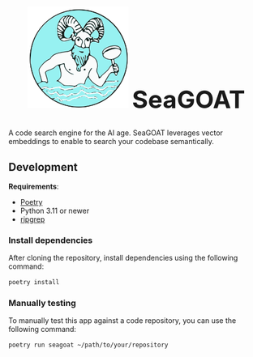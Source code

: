 <!-- markdownlint-disable MD033 -->

<h1>
  <p align="center">
    <img src="branding/logo-small.png" alt="Logo" width="200"/>
    <font size="8"><b>SeaGOAT</b></font>
  </p>
</h1>

A code search engine for the AI age. SeaGOAT leverages vector embeddings to
enable to search your codebase semantically.

## Development

**Requirements**:

* [Poetry](https://python-poetry.org/)
* Python 3.11 or newer
* [ripgrep](https://github.com/BurntSushi/ripgrep)

### Install dependencies

After cloning the repository, install dependencies using the following command:

```bash
poetry install
```

### Manually testing

To manually test this app against a code repository,
you can use the following command:

```bash
poetry run seagoat ~/path/to/your/repository
```
